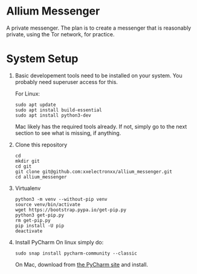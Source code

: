 # Allium Messenger
A private messenger.
The plan is to create a messenger that is reasonably private, using the Tor network, for practice.


# System Setup
1) Basic developement tools need to be installed on your system. You probably need superuser access for this.
    
    For Linux:
    ```
    sudo apt update
    sudo apt install build-essential
    sudo apt install python3-dev
    ```
    Mac likely has the required tools already. If not, simply go to the next section to see what is missing, if anything.
1) Clone this repository
    
    ```
    cd
    mkdir git
    cd git
    git clone git@github.com:xxelectronxx/allium_messenger.git
    cd allium_messenger
    ```
1) Virtualenv
    ```
    python3 -m venv --without-pip venv
    source venv/bin/activate
    wget https://bootstrap.pypa.io/get-pip.py
    python3 get-pip.py
    rm get-pip.py 
    pip install -U pip
    deactivate
    ```
1) Install PyCharm
    On linux simply do:
    ```
    sudo snap install pycharm-community --classic
    ```
     
    On Mac, download from [the PyCharm site](https://www.jetbrains.com/pycharm/) and install.
